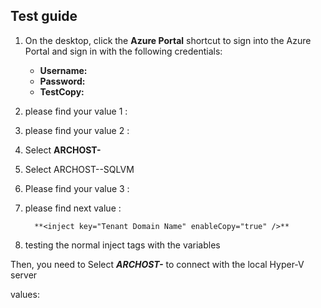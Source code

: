 ## Test guide 

1. On the desktop, click the **Azure Portal** shortcut to sign into the Azure Portal and sign in with the following credentials:

	* **Username:** <inject key="AzureAdUserEmail" />
	* **Password:** <inject key="AzureAdUserPassword" />
	* **TestCopy:** <inject key="AzureAdTestcopy" />

1. please find your value 1 : **<inject key="AzureCIStorageAccountType" style="color:#00ff00;font-weight:bold" enableCopy="true" />**

1. please find your value 2 : **<inject key="Odl Id" />**
2. Select **ARCHOST-<inject key="DeploymentID" />**
3. Select ARCHOST-<inject key="DeploymentID" enableCopy="false" />-SQLVM

1. Please find your value 3 : **<inject key="Display Name" style="color:green" />**

1. please find next value :

         **<inject key="Tenant Domain Name" enableCopy="true" />**


1. testing the normal inject tags <inject key="LabVMDNSName"> with the variables <inject key="AzureAdUserEmail" />

Then, you need to Select ***ARCHOST-<inject key="AzureAdUserEmail" />*** to connect with the local Hyper-V server 

values: 
**<inject key="AzureAdUserEmail" enableCopy="true" />**

<inject key="Tenant Domain Name" enableCopy="true" />
<inject key="AzureAdTestcopy" enableCopy="true" />
